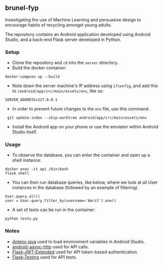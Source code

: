 ## brunel-fyp
Investigating the use of Machine Learning and persuasive design to encourage habits of recycling amongst young adults.

The repository contains an Android application developed using Android Studio, and a back-end Flask server developed in Python.

### Setup
* Clone the repository and `cd` into the `server` directory.
* Build the docker container:
```
docker-compose up --build
```
* Note down the server machine's IP address using `ifconfig`, and add this to `/android/app/src/main/assets/env`, like so:
```
SERVER_ADDRESS=127.0.0.1
```
* In order to prevent future changes to the `env` file, use this command:
```
 git update-index --skip-worktree android/app/src/main/assets/env
```
* Install the Android app on your phone or use the emulator within Android Studio itself.

### Usage
* To observe the database, you can enter the container and open up a shell instance:
```
docker exec -it api /bin/bash
flask shell 
```
* You can then run database queries, like below, where we look at all User instances in the database (followed by an example of filtering).
```
User.query.all()
user = User.query.filter_by(username='Amrit').one()
```
* A set of tests can be run in the container:
```
python tests.py
```

### Notes
* [dotenv-java](https://github.com/cdimascio/dotenv-java) used to load environment variables in Android Studio.
* [android-async-http](https://loopj.com/android-async-http/) used for API calls.
* [Flask-JWT-Extended](https://flask-jwt-extended.readthedocs.io/en/stable/) used for API token-based authentication.
* [Flask-Testing](https://pythonhosted.org/Flask-Testing/) used for API tests.